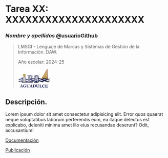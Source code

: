 
# Tarea XX: XXXXXXXXXXXXXXXXXXXXX

### _Nombre y apellidos_ [@usuarioGithub](https://github.com/usuarioGithub)

> LMSGI - Lenguaje de Marcas y Sistemas de Gestión de la Información. DAW.
> 
> Año escolar: 2024-25
> 
> [<img src="./docs/img/logo_ies_aguadulce.png" width="100px">](https://www.iesaguadulce.es)



## Descripción.

Lorem ipsum dolor sit amet consectetur adipisicing elit. Error quos quaerat neque voluptatibus laborum perferendis eum, ea itaque delectus est explicabo, deleniti minima amet illo eius recusandae deserunt? Odit, accusantium!

[Documentación](./docs/tareaXX.md)

[Publicación](./index.html)


